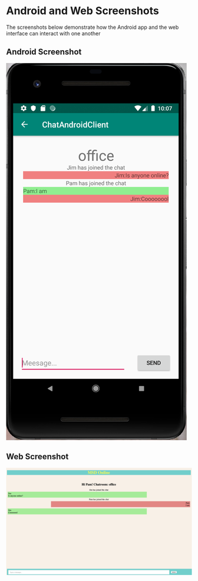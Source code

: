 # Android and Web Screenshots
The screenshots below demonstrate how the Android app and the web interface can interact with one another

## Android Screenshot
![android_app](chat_2_android.png)

## Web Screenshot
![web_shot](chat_2_web.png)
